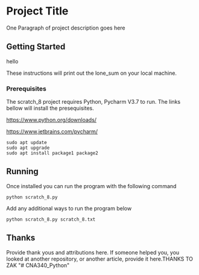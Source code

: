 # Project Title

One Paragraph of project description goes here

## Getting Started
hello

These instructions will print out the lone_sum on your local machine. 

### Prerequisites

The scratch_8 project requires Python, Pycharm V3.7 to run. The links bellow will install the presequisites.

https://www.python.org/downloads/

https://www.jetbrains.com/pycharm/
```
sudo apt update
sudo apt upgrade
sudo apt install package1 package2
```

## Running
Once installed you can run the program with the following command

```
python scratch_8.py
```

Add any additional ways to run the program below

```
python scratch_8.py scratch_8.txt
```

## Thanks
Provide thank yous and attributions here. If someone helped you, you looked at another repository, or another article, provide it here.THANKS TO ZAK "# CNA340_Python" 
